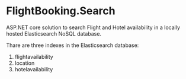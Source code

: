 # FlightBooking.Search
ASP.NET core solution to search Flight and Hotel availability in a locally hosted Elasticsearch NoSQL database.

Thare are three indexes in the Elasticsearch database:
  1. flightavailability
  2. location
  3. hotelavailability

